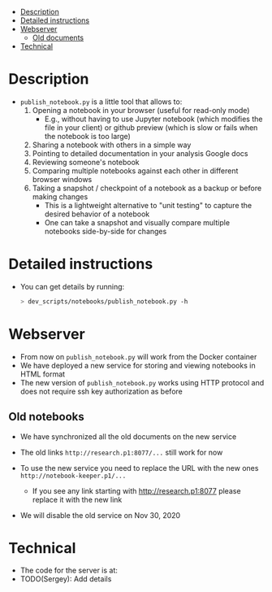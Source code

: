 <!--ts-->
   * [Description](#description)
   * [Detailed instructions](#detailed-instructions)
   * [Webserver](#webserver)
      * [Old documents](#old-documents)
   * [Technical](#technical)



<!--te-->

# Description

- `publish_notebook.py` is a little tool that allows to:
  1) Opening a notebook in your browser (useful for read-only mode)
     - E.g., without having to use Jupyter notebook (which modifies the file in
       your client) or github preview (which is slow or fails when the notebook
       is too large)
  2) Sharing a notebook with others in a simple way
  3) Pointing to detailed documentation in your analysis Google docs
  4) Reviewing someone's notebook
  5) Comparing multiple notebooks against each other in different browser windows
  6) Taking a snapshot / checkpoint of a notebook as a backup or before making
     changes
     - This is a lightweight alternative to "unit testing" to capture the desired
       behavior of a notebook
     - One can take a snapshot and visually compare multiple notebooks
       side-by-side for changes

# Detailed instructions

- You can get details by running:
  ```bash
  > dev_scripts/notebooks/publish_notebook.py -h
  ```

# Webserver

- From now on `publish_notebook.py` will work from the Docker container
- We have deployed a new service for storing and viewing notebooks in HTML
  format
- The new version of `publish_notebook.py` works using HTTP protocol and does
  not require ssh key authorization as before

## Old notebooks

- We have synchronized all the old documents on the new service

- The old links `http://research.p1:8077/...` still work for now
- To use the new service you need to replace the URL with the new ones
  `http://notebook-keeper.p1/...`
  - If you see any link starting with http://research.p1:8077 please replace it
    with the new link

- We will disable the old service on Nov 30, 2020

# Technical

- The code for the server is at:
- TODO(Sergey): Add details
